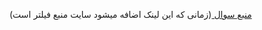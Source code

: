 <a href="https://cses.fi/problemset/task/2216"> منبع سوال </a>
<span>(زمانی که این لینک اضافه میشود سایت منبع فیلتر است)</span>

